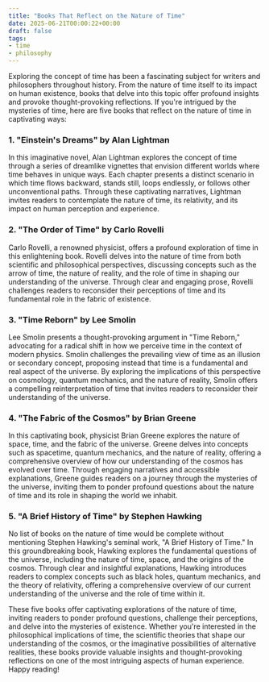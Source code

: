```yaml
---
title: "Books That Reflect on the Nature of Time"
date: 2025-06-21T00:00:22+00:00
draft: false
tags:
- time
- philosophy
---
```


Exploring the concept of time has been a fascinating subject for writers and philosophers throughout history. From the nature of time itself to its impact on human existence, books that delve into this topic offer profound insights and provoke thought-provoking reflections. If you're intrigued by the mysteries of time, here are five books that reflect on the nature of time in captivating ways:

### 1. "Einstein's Dreams" by Alan Lightman

In this imaginative novel, Alan Lightman explores the concept of time through a series of dreamlike vignettes that envision different worlds where time behaves in unique ways. Each chapter presents a distinct scenario in which time flows backward, stands still, loops endlessly, or follows other unconventional paths. Through these captivating narratives, Lightman invites readers to contemplate the nature of time, its relativity, and its impact on human perception and experience.

### 2. "The Order of Time" by Carlo Rovelli

Carlo Rovelli, a renowned physicist, offers a profound exploration of time in this enlightening book. Rovelli delves into the nature of time from both scientific and philosophical perspectives, discussing concepts such as the arrow of time, the nature of reality, and the role of time in shaping our understanding of the universe. Through clear and engaging prose, Rovelli challenges readers to reconsider their perceptions of time and its fundamental role in the fabric of existence.

### 3. "Time Reborn" by Lee Smolin

Lee Smolin presents a thought-provoking argument in "Time Reborn," advocating for a radical shift in how we perceive time in the context of modern physics. Smolin challenges the prevailing view of time as an illusion or secondary concept, proposing instead that time is a fundamental and real aspect of the universe. By exploring the implications of this perspective on cosmology, quantum mechanics, and the nature of reality, Smolin offers a compelling reinterpretation of time that invites readers to reconsider their understanding of the universe.

### 4. "The Fabric of the Cosmos" by Brian Greene

In this captivating book, physicist Brian Greene explores the nature of space, time, and the fabric of the universe. Greene delves into concepts such as spacetime, quantum mechanics, and the nature of reality, offering a comprehensive overview of how our understanding of the cosmos has evolved over time. Through engaging narratives and accessible explanations, Greene guides readers on a journey through the mysteries of the universe, inviting them to ponder profound questions about the nature of time and its role in shaping the world we inhabit.

### 5. "A Brief History of Time" by Stephen Hawking

No list of books on the nature of time would be complete without mentioning Stephen Hawking's seminal work, "A Brief History of Time." In this groundbreaking book, Hawking explores the fundamental questions of the universe, including the nature of time, space, and the origins of the cosmos. Through clear and insightful explanations, Hawking introduces readers to complex concepts such as black holes, quantum mechanics, and the theory of relativity, offering a comprehensive overview of our current understanding of the universe and the role of time within it.

These five books offer captivating explorations of the nature of time, inviting readers to ponder profound questions, challenge their perceptions, and delve into the mysteries of existence. Whether you're interested in the philosophical implications of time, the scientific theories that shape our understanding of the cosmos, or the imaginative possibilities of alternative realities, these books provide valuable insights and thought-provoking reflections on one of the most intriguing aspects of human experience. Happy reading!